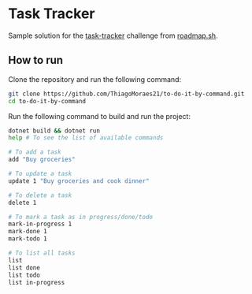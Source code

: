 # Task Tracker

Sample solution for the [task-tracker](https://roadmap.sh/projects/task-tracker) challenge from [roadmap.sh](https://roadmap.sh/).

## How to run

Clone the repository and run the following command:

```bash
git clone https://github.com/ThiagoMoraes21/to-do-it-by-command.git
cd to-do-it-by-command
```

Run the following command to build and run the project:

```bash
dotnet build && dotnet run
help # To see the list of available commands

# To add a task
add "Buy groceries"

# To update a task
update 1 "Buy groceries and cook dinner"

# To delete a task
delete 1

# To mark a task as in progress/done/todo
mark-in-progress 1
mark-done 1
mark-todo 1

# To list all tasks
list
list done
list todo
list in-progress
```
